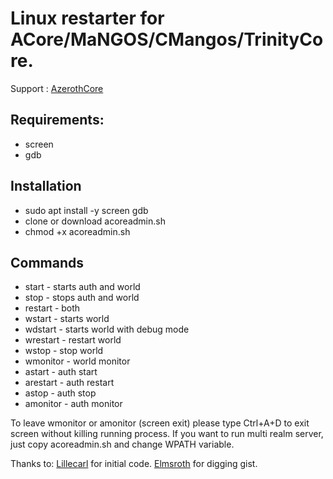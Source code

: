 # Linux restarter for ACore/MaNGOS/CMangos/TrinityCore.

Support : [AzerothCore](http://azerothcore.org)

## Requirements:
- screen
- gdb

## Installation
- sudo apt install -y screen gdb
- clone or download acoreadmin.sh
- chmod +x acoreadmin.sh

## Commands
- start - starts auth and world
- stop - stops auth and world
- restart - both
- wstart - starts world
- wdstart - starts world with debug mode
- wrestart - restart world
- wstop - stop world
- wmonitor - world monitor
- astart - auth start
- arestart - auth restart
- astop - auth stop
- amonitor - auth monitor

To leave wmonitor or amonitor (screen exit) please type Ctrl+A+D to exit screen without killing running process.
If you want to run multi realm server, just copy acoreadmin.sh and change WPATH variable.

Thanks to:
[Lillecarl](https://gist.github.com/Lillecarl) for initial code.
[Elmsroth](https://www.getmangos.eu/profile/16315-elmsroth/) for digging gist.

